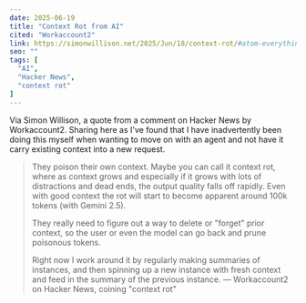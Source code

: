 ```yaml
---
date: 2025-06-19
title: "Context Rot from AI"
cited: "Workaccount2"
link: https://simonwillison.net/2025/Jun/18/context-rot/#atom-everything
seo: ""
tags: [
  "AI",
  "Hacker News",
  "context rot"
]
---
```


Via Simon Willison, a quote from a comment on  Hacker News by Workaccount2. Sharing here as I've found that I have inadvertently been doing this myself when wanting to move on with an agent and not have it carry existing context into a new request.

> They poison their own context. Maybe you can call it context rot, where as context grows and especially if it grows with lots of distractions and dead ends, the output quality falls off rapidly. Even with good context the rot will start to become apparent around 100k tokens (with Gemini 2.5).
>
> They really need to figure out a way to delete or "forget" prior context, so the user or even the model can go back and prune poisonous tokens.
>
> Right now I work around it by regularly making summaries of instances, and then spinning up a new instance with fresh context and feed in the summary of the previous instance.
> — Workaccount2 on Hacker News, coining "context rot"
